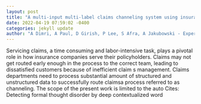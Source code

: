 ```yaml
--- 
layout: post 
title: "A multi-input multi-label claims channeling system using insurance-based language models" 
date: 2022-04-19 07:59:02 -0400 
categories: jekyll update 
author: "A Dimri, A Paul, D Girish, P Lee, S Afra, A Jakubowski - Expert Systems with , 2022" 
--- 
```

Servicing claims, a time consuming and labor-intensive task, plays a pivotal role in how insurance companies serve their policyholders. Claims may not get routed early enough in the process to the correct team, leading to dissatisfied customers because of inefficient claim s management. Claims departments need to process substantial amount of structured and unstructured data to successfully route claimsa process referred to as channeling. The scope of the present work is limited to the auto Cites: Detecting formal thought disorder by deep contextualized word